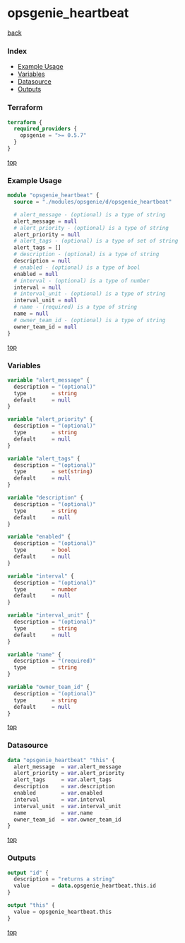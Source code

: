 # opsgenie_heartbeat

[back](../opsgenie.md)

### Index

- [Example Usage](#example-usage)
- [Variables](#variables)
- [Datasource](#datasource)
- [Outputs](#outputs)

### Terraform

```terraform
terraform {
  required_providers {
    opsgenie = ">= 0.5.7"
  }
}
```

[top](#index)

### Example Usage

```terraform
module "opsgenie_heartbeat" {
  source = "./modules/opsgenie/d/opsgenie_heartbeat"

  # alert_message - (optional) is a type of string
  alert_message = null
  # alert_priority - (optional) is a type of string
  alert_priority = null
  # alert_tags - (optional) is a type of set of string
  alert_tags = []
  # description - (optional) is a type of string
  description = null
  # enabled - (optional) is a type of bool
  enabled = null
  # interval - (optional) is a type of number
  interval = null
  # interval_unit - (optional) is a type of string
  interval_unit = null
  # name - (required) is a type of string
  name = null
  # owner_team_id - (optional) is a type of string
  owner_team_id = null
}
```

[top](#index)

### Variables

```terraform
variable "alert_message" {
  description = "(optional)"
  type        = string
  default     = null
}

variable "alert_priority" {
  description = "(optional)"
  type        = string
  default     = null
}

variable "alert_tags" {
  description = "(optional)"
  type        = set(string)
  default     = null
}

variable "description" {
  description = "(optional)"
  type        = string
  default     = null
}

variable "enabled" {
  description = "(optional)"
  type        = bool
  default     = null
}

variable "interval" {
  description = "(optional)"
  type        = number
  default     = null
}

variable "interval_unit" {
  description = "(optional)"
  type        = string
  default     = null
}

variable "name" {
  description = "(required)"
  type        = string
}

variable "owner_team_id" {
  description = "(optional)"
  type        = string
  default     = null
}
```

[top](#index)

### Datasource

```terraform
data "opsgenie_heartbeat" "this" {
  alert_message  = var.alert_message
  alert_priority = var.alert_priority
  alert_tags     = var.alert_tags
  description    = var.description
  enabled        = var.enabled
  interval       = var.interval
  interval_unit  = var.interval_unit
  name           = var.name
  owner_team_id  = var.owner_team_id
}
```

[top](#index)

### Outputs

```terraform
output "id" {
  description = "returns a string"
  value       = data.opsgenie_heartbeat.this.id
}

output "this" {
  value = opsgenie_heartbeat.this
}
```

[top](#index)